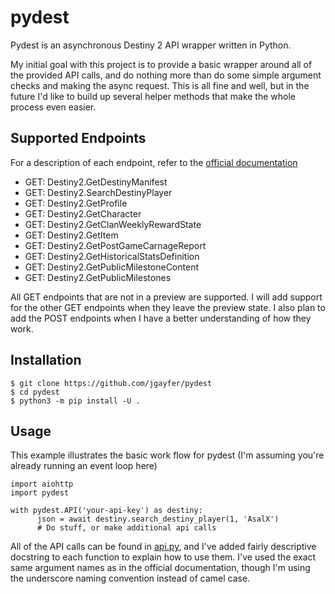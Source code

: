 # pydest
Pydest is an asynchronous Destiny 2 API wrapper written in Python.

My initial goal with this project is to provide a basic wrapper around all of
the provided API calls, and do nothing more than do some simple argument checks
and making the async request. This is all fine and well, but in the future I'd
like to build up several helper methods that make the whole process even easier.

## Supported Endpoints
For a description of each endpoint, refer to the [official documentation](https://bungie-net.github.io/multi/index.html)
- GET: Destiny2.GetDestinyManifest
- GET: Destiny2.SearchDestinyPlayer
- GET: Destiny2.GetProfile
- GET: Destiny2.GetCharacter
- GET: Destiny2.GetClanWeeklyRewardState
- GET: Destiny2.GetItem
- GET: Destiny2.GetPostGameCarnageReport
- GET: Destiny2.GetHistoricalStatsDefinition
- GET: Destiny2.GetPublicMilestoneContent
- GET: Destiny2.GetPublicMilestones

All GET endpoints that are not in a preview are supported. I will add support for
the other GET endpoints when they leave the preview state. I also plan to add
the POST endpoints when I have a better understanding of how they work.

## Installation
```
$ git clone https://github.com/jgayfer/pydest
$ cd pydest
$ python3 -m pip install -U .
```

## Usage
This example illustrates the basic work flow for pydest (I'm assuming you're
already running an event loop here)
```
import aiohttp
import pydest

with pydest.API('your-api-key') as destiny:
      json = await destiny.search_destiny_player(1, 'AsalX')
      # Do stuff, or make additional api calls
```
All of the API calls can be found in [api.py](./pydest/api.py), and I've added
fairly descriptive docstring to each function to explain how to use them. I've
used the exact same argument names as in the official documentation, though
I'm using the underscore naming convention instead of camel case.
